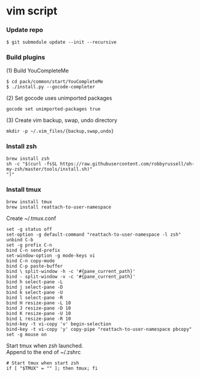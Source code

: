 # vim script

### Update repo
```
$ git submodule update --init --recursive
```

### Build plugins

(1) Build YouCompleteMe
```
$ cd pack/common/start/YouCompleteMe
$ ./install.py --gocode-completer
```

(2) Set gocode uses unimported packages
```
gocode set unimported-packages true
```

(3) Create vim backup, swap, undo directory
```
mkdir -p ~/.vim_files/{backup,swap,undo}
```

### Install zsh
```
brew install zsh
sh -c "$(curl -fsSL https://raw.githubusercontent.com/robbyrussell/oh-my-zsh/master/tools/install.sh)"
")"
```

### Install tmux

```
brew install tmux
brew install reattach-to-user-namespace
```

Create ~/.tmux.conf
```
set -g status off
set-option -g default-command "reattach-to-user-namespace -l zsh"
unbind C-b
set -g prefix C-n
bind C-n send-prefix
set-window-option -g mode-keys vi
bind C-n copy-mode
bind C-p paste-buffer
bind \ split-window -h -c '#{pane_current_path}'
bind - split-window -v -c '#{pane_current_path}'
bind h select-pane -L
bind j select-pane -D
bind k select-pane -U
bind l select-pane -R
bind H resize-pane -L 10
bind J resize-pane -D 10
bind K resize-pane -U 10
bind L resize-pane -R 10
bind-key -t vi-copy 'v' begin-selection
bind-key -t vi-copy 'y' copy-pipe "reattach-to-user-namespace pbcopy"
set -g mouse on
```

Start tmux when zsh launched.  
Append to the end of ~/.zshrc
```
# Start tmux when start zsh
if [ "$TMUX" = "" ]; then tmux; fi
```
